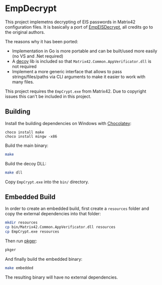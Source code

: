 # EmpDecrypt

This project implemetns decrypting of EIS passwords in Matrix42 configuration files. It is basically a port of [EmpEISDecrypt](https://github.com/S3cur3Th1sSh1t/EmpEISDecrypt), all credits go to the original authors.

The reasons why it has been ported:

* Implementation in Go is more portable and can be built/used more easily (no VS and .Net required)
* A [decoy](decoy/matrix.c) lib is included so that `Matrix42.Common.AppVerificator.dll` is not required
* Implement a more generic interface that allows to pass strings/files/paths via CLI arguments to make it easier to work with many files.

This project requires the `EmpCrypt.exe` from Matrix42. Due to copyright issues this can't be included in this project.

## Building

Install the building dependencies on Windows with [Chocolatey](https://chocolatey.org/):

```
choco install make
choco install mingw -x86
```

Build the main binary:

```bash
make
```

Build the decoy DLL:

```bash
make dll
```

Copy `EmpCrypt.exe` into the `bin/` directory.

## Embedded Build

In order to create an embedded build, first create a `resources` folder and copy the external dependencies into that folder:

```bash
mkdir resources
cp bin/Matrix42.Common.AppVerificator.dll resources
cp EmpCrypt.exe resources
```

Then run [pkger](https://github.com/markbates/pkger):

```bash
pkger
```

And finally build the embedded binary:

```bash
make embedded
```

The resulting binary will have no external dependencies.